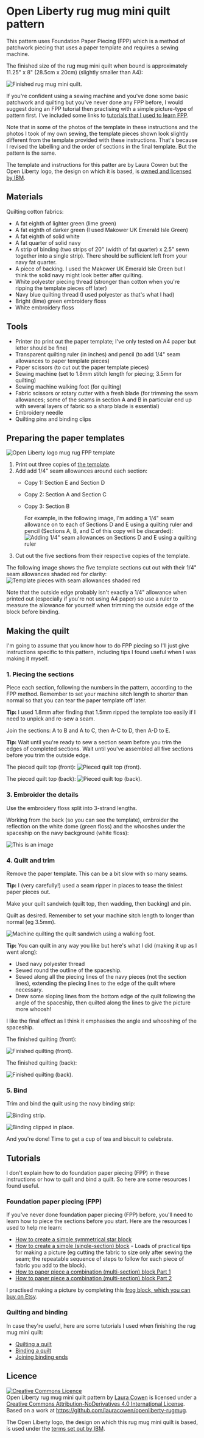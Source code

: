 # Open Liberty rug mug mini quilt pattern

This pattern uses Foundation Paper Piecing (FPP) which is a method of patchwork piecing that uses a paper template and requires a sewing machine.

The finished size of the rug mug mini quilt when bound is approximately 11.25" x 8" (28.5cm x 20cm) (slightly smaller than A4):

![Finished rug mug mini quilt.](images/finished-rugmug.jpg)

If you're confident using a sewing machine and you've done some basic patchwork and quilting but you've never done any FPP before, I would suggest doing an FPP tutorial then practising with a simple picture-type of pattern first. I've included some links to [tutorials that I used to learn FPP](https://github.com/lauracowen/openliberty-rugmug#tutorials).

Note that in some of the photos of the template in these instructions and the photos I took of my own sewing, the template pieces shown look slightly different from the template provided with these instructions. That's because I revised the labelling and the order of sections in the final template. But the pattern is the same.

The template and instructions for this patter are by Laura Cowen but the Open Liberty logo, the design on which it is based, is [owned and licensed by IBM](https://github.com/OpenLiberty/logos/blob/main/LICENSE.adoc).

## Materials

Quilting cotton fabrics:
- A fat eighth of lighter green (lime green)
- A fat eighth of darker green (I used Makower UK Emerald Isle Green)
- A fat eighth of solid white
- A fat quarter of solid navy
- A strip of binding (two strips of 20" (width of fat quarter) x 2.5" sewn together into a single strip). There should be sufficient left from your navy fat quarter.
- A piece of backing. I used the Makower UK Emerald Isle Green but I think the solid navy might look better after quilting.
- White polyester piecing thread (stronger than cotton when you're ripping the template pieces off later)
- Navy blue quilting thread (I used polyester as that's what I had)
- Bright (lime) green embroidery floss
- White embroidery floss


## Tools

- Printer (to print out the paper template; I've only tested on A4 paper but letter should be fine)
- Transparent quilting ruler (in inches) and pencil (to add 1/4" seam allowances to paper template pieces)
- Paper scissors (to cut out the paper template pieces)
- Sewing machine (set to 1.8mm stitch length for piecing; 3.5mm for quilting)
- Sewing machine walking foot (for quilting)
- Fabric scissors or rotary cutter with a fresh blade (for trimming the seam allowances; some of the seams in section A and B in particular end up with several layers of fabric so a sharp blade is essential)
- Embroidery needle
- Quilting pins and binding clips



## Preparing the paper templates

![Open Liberty logo mug rug FPP template](images/open-liberty-logo-mugrug-fpp-template.png)

1. Print out three copies of [the template](pattern-templates/open-liberty-logo-mugrug-fpp-template.pdf).
2. Add add 1/4" seam allowances around each section:
   - Copy 1: Section E and Section D
   - Copy 2: Section A and Section C
   - Copy 3: Section B
  
     For example, in the following image, I'm adding a 1/4" seam allowance on to each of Sections D and E using a quilting ruler and pencil (Sections A, B, and C of this copy will be discarded):
  ![Adding 1/4" seam allowances on Sections D and E using a quilting ruler](images/add-seam-allowances.jpg)
3. Cut out the five sections from their respective copies of the template.

The following image shows the five template sections cut out with their 1/4" seam allowances shaded red for clarity:
![Template pieces with seam allowances shaded red](images/exploded-template-seamallowances.jpg)

Note that the outside edge probably isn't exactly a 1/4" allowance when printed out (especially if you're not using A4 paper) so use a ruler to measure the allowance for yourself when trimming the outside edge of the block before binding.


## Making the quilt

I'm going to assume that you know how to do FPP piecing so I'll just give instructions specific to this pattern, including tips I found useful when I was making it myself.


### 1. Piecing the sections

Piece each section, following the numbers in the pattern, according to the FPP method. Remember to set your machine sitch length to shorter than normal so that you can tear the paper template off later.

**Tip:**
I used 1.8mm after finding that 1.5mm ripped the template too easily if I need to unpick and re-sew a seam.

Join the sections: A to B and A to C, then A-C to D, then A-D to E.

**Tip:**
Wait until you're ready to sew a section seam before you trim the edges of completed sections. Wait until you've assembled all five sections before you trim the outside edge.

The pieced quilt top (front):
![Pieced quilt top (front).](images/assembled.jpg)

The pieced quilt top (back):
![Pieced quilt top (back).](images/assembled-template.jpg)


### 3. Embroider the details

Use the embroidery floss split into 3-strand lengths.

Working from the back (so you can see the template), embroider the reflection on the white dome (green floss) and the whooshes under the spaceship on the navy background (white floss):

![This is an image](images/embroidering.jpg)

### 4. Quilt and trim

Remove the paper template. This can be a bit slow with so many seams.

**Tip:**
I (very carefully!) used a seam ripper in places to tease the tiniest paper pieces out.

Make your quilt sandwich (quilt top, then wadding, then backing) and pin.

Quilt as desired. Remember to set your machine sitch length to longer than normal (eg 3.5mm).

![Machine quilting the quilt sandwich using a walking foot.](images/quilting-walkingfoot.jpg)

**Tip:**
You can quilt in any way you like but here's what I did (making it up as I went along):

* Used navy polyester thread 
* Sewed round the outline of the spaceship.
* Sewed along all the piecing lines of the navy pieces (not the section lines), extending the piecing lines to the edge of the quilt where necessary.
* Drew some sloping lines from the bottom edge of the quilt following the angle of the spaceship, then quilted along the lines to give the picture more whoosh!

I like the final effect as I think it emphasises the angle and whooshing of the spaceship.

The finished quilting (front):

![Finished quilting (front).](images/quilt-sandwich.jpg)

The finished quilting (back):

![Finished quilting (back).](images/quilting-back.jpg)


### 5. Bind

Trim and bind the quilt using the navy binding strip:

![Binding strip.](images/binding_strip.jpg)

![Binding clipped in place.](images/binding-clips.jpg)


And you're done! Time to get a cup of tea and biscuit to celebrate.

## Tutorials

I don't explain how to do foundation paper piecing (FPP) in these instructions or how to quilt and bind a quilt. So here are some resources I found useful.

### Foundation paper piecing (FPP)

If you've never done foundation paper piecing (FPP) before, you'll need to learn how to piece the sections before you start. Here are the resources I used to help me learn:

* [How to create a simple symmetrical star block](https://weallsew.com/beginner-friendly-foundation-paper-piecing/)
* [How to create a simple (single-section) block](https://youtu.be/NhMWjUDbHcQ)  - Loads of practical tips for making a picture (eg cutting the fabric to size only after sewing the seam; the repeatable sequence of steps to follow for each piece of fabric you add to the block).
* [How to paper piece a combination (multi-section) block Part 1](https://youtu.be/ZjEO_ErvxJ4)
* [How to paper piece a combination (multi-section) block Part 2](https://youtu.be/SzhaQkaqRrQ)

I practised making a picture by completing this [frog block, which you can buy on Etsy](https://www.etsy.com/uk/listing/1022198969/frog-on-lily-pad-paper-pieced-block).

### Quilting and binding

In case they're useful, here are some tutorials I used when finishing the rug mug mini quilt:

* [Quilting a quilt](https://www.sewmotion.com/the_quilting.html)
* [Binding a quilt](https://www.sewmotion.com/the_binding.html)
* [Joining binding ends](https://www.sewmotion.com/joining_binding_ends.html)


## Licence

<a rel="license" href="http://creativecommons.org/licenses/by-nd/4.0/"><img alt="Creative Commons Licence" style="border-width:0" src="https://i.creativecommons.org/l/by-nd/4.0/88x31.png" /></a><br /><span xmlns:dct="http://purl.org/dc/terms/" property="dct:title">Open Liberty rug mug mini quilt pattern</span> by <a xmlns:cc="http://creativecommons.org/ns#" href="https://www.lauracowen.co.uk/" property="cc:attributionName" rel="cc:attributionURL">Laura Cowen</a> is licensed under a <a rel="license" href="http://creativecommons.org/licenses/by-nd/4.0/">Creative Commons Attribution-NoDerivatives 4.0 International License</a>.<br />Based on a work at <a xmlns:dct="http://purl.org/dc/terms/" href="https://github.com/lauracowen/openliberty-rugmug" rel="dct:source">https://github.com/lauracowen/openliberty-rugmug</a>.

The Open Liberty logo, the design on which this rug mug mini quilt is based, is used under the [terms set out by IBM](https://github.com/OpenLiberty/logos/blob/main/LICENSE.adoc).